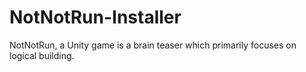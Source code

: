# NotNotRun-Installer
NotNotRun, a Unity game is a brain teaser which primarily focuses on logical building.
